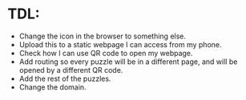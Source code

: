 # TDL:
- Change the icon in the browser to something else.
- Upload this to a static webpage I can access from my phone.
- Check how I can use QR code to open my webpage.
- Add routing so every puzzle will be in a different page, and will be opened by a different QR code.
- Add the rest of the puzzles.
- Change the domain. 